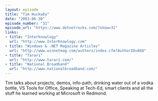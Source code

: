 ```yaml
---
layout: episode
title: "Tim Huckaby"
date: "2003-06-30"
episode_number: "31"
episode_url: "https://www.dotnetrocks.com/?show=31"
links:
- title: "Interknowlogy"
  url: "http://www.InterKnowlogy.com"
- title: "Windows & .NET Magazine Articles"
  url: "http://www.winnetmag.com/authors/index.cfm?AuthorID=868"
- title: "Tarari"
  url: "http://www.tarari.com/"
- title: "National Broadband"
  url: "http://www.nationalbroadband.com/"
---
```


Tim talks about projects, demos, info-path, drinking water out of a vodka bottle, VS Tools for Office, Speaking at Tech-Ed, smart clients and all the stuff he learned working at Microsoft in Redmond.
